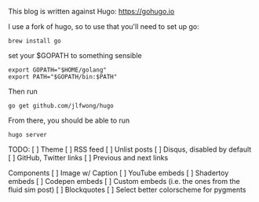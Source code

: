 This blog is written against Hugo: https://gohugo.io

I use a fork of hugo, so to use that you'll need to set up go:

    brew install go

set your $GOPATH to something sensible

    export GOPATH="$HOME/golang"
    export PATH="$GOPATH/bin:$PATH"

Then run

    go get github.com/jlfwong/hugo

From there, you should be able to run

    hugo server

TODO:
[ ] Theme
[ ] RSS feed
[ ] Unlist posts
[ ] Disqus, disabled by default
[ ] GitHub, Twitter links
[ ] Previous and next links

Components
[ ] Image w/ Caption
[ ] YouTube embeds
[ ] Shadertoy embeds
[ ] Codepen embeds
[ ] Custom embeds (i.e. the ones from the fluid sim post)
[ ] Blockquotes
[ ] Select better colorscheme for pygments
